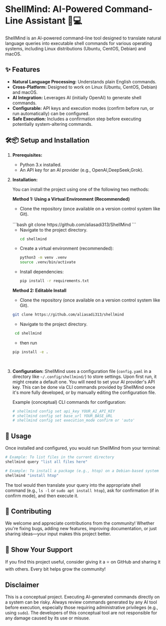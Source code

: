 # ShellMind: AI-Powered Command-Line Assistant 🧠💻

ShellMind is an AI-powered command-line tool designed to translate natural language queries into executable shell commands for various operating systems, including Linux distributions (Ubuntu, CentOS, Debian) and macOS.

## ✨ Features

*   **Natural Language Processing:** Understands plain English commands.
*   **Cross-Platform:** Designed to work on Linux (Ubuntu, CentOS, Debian) and macOS.
*   **AI Integration:** Leverages AI (initially OpenAI) to generate shell commands.
*   **Configurable:** API keys and execution modes (confirm before run, or run automatically) can be configured.
*   **Safe Execution:** Includes a confirmation step before executing potentially system-altering commands.


## 🛠️📦 Setup and Installation

1.  **Prerequisites:**
    *   Python 3.x installed.
    *   An API key for an AI provider (e.g., OpenAI,DeepSeek,Grok).

2.  **Installation:**
    
    You can install the project using one of the following two methods:
    
    **Method 1: Using a Virtual Environment (Recommended)**
    *   Clone the repository (once available on a version control system like Git).
    <br>
     ```bash 
     git clone https://github.com/aliasadi313/ShellMind 
     ```

    *   Navigate to the project directory.
        ```bash 
        cd shellmind 
        ```
    *   Create a virtual environment (recommended):
        ```bash
        python3 -m venv .venv
        source .venv/bin/activate 
        ```
    *   Install dependencies:
        ```bash
        pip install -r requirements.txt
        ```
    **Method 2: Editable Install**
    *   Clone the repository (once available on a version control system like Git). <br>
     ```bash 
     git clone https://github.com/aliasadi313/shellmind 
     ```
    *   Navigate to the project directory.
    ```bash
     cd shellmind 
     ```
    *  then run 
    ```bash 
    pip install -e .
    ```

<br>

3.  **Configuration:**
    ShellMind uses a configuration file (`config.yaml` in a directory like `~/.config/shellmind/`) to store settings. Upon first run, it might create a default one.
    You will need to set your AI provider's API key. This can be done via CLI commands provided by ShellMind once it's more fully developed, or by manually editing the configuration file.

    Example (conceptual) CLI commands for configuration:
    ```bash
    # shellmind config set api_key YOUR_AI_API_KEY
    # shellmind config set base_url YOUR_BASE_URL
    # shellmind config set execution_mode confirm or 'auto'
    ```

## 🚀 Usage

Once installed and configured, you would run ShellMind from your terminal:

```bash
# Example: To list files in the current directory
shellmind query "list all files here"

# Example: To install a package (e.g., htop) on a Debian-based system
shellmind "install htop"
```

The tool would then translate your query into the appropriate shell command (e.g., `ls -l` or `sudo apt install htop`), ask for confirmation (if in confirm mode), and then execute it.



## 🤝 Contributing

We welcome and appreciate contributions from the community! Whether you're fixing bugs, adding new features, improving documentation, or just sharing ideas—your input makes this project better.

## 🌟 Show Your Support

If you find this project useful, consider giving it a ⭐ on GitHub and sharing it with others. Every bit helps grow the community!

## Disclaimer

This is a conceptual project. Executing AI-generated commands directly on a system can be risky. Always review commands generated by any AI tool before execution, especially those requiring administrative privileges (e.g., using `sudo`). The developers of this conceptual tool are not responsible for any damage caused by its use or misuse.
